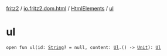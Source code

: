 [fritz2](../../index.md) / [io.fritz2.dom.html](../index.md) / [HtmlElements](index.md) / [ul](./ul.md)

# ul

`open fun ul(id: `[`String`](https://kotlinlang.org/api/latest/jvm/stdlib/kotlin/-string/index.html)`? = null, content: `[`Ul`](../-ul/index.md)`.() -> `[`Unit`](https://kotlinlang.org/api/latest/jvm/stdlib/kotlin/-unit/index.html)`): `[`Ul`](../-ul/index.md)